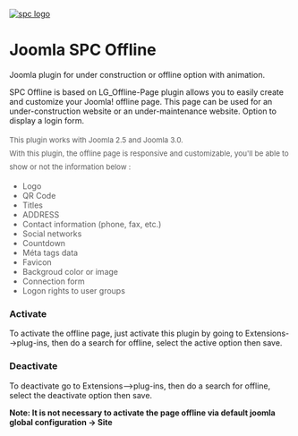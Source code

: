 [![spc logo](https://cldup.com/I-R7eDB7Q0.png)](http://www.cavtronics.com "silverpcgroup")

# Joomla SPC Offline
Joomla plugin for under construction or offline option with animation.

SPC Offline is based on LG_Offline-Page plugin allows you to easily create and customize your Joomla! offline page.
This page can be used for an under-construction website or an under-maintenance website. Option to display a login form.
      <div style="line-height:24px; font-weight:normal; font-size:13px;color:#5b5b5b">This plugin works with Joomla 2.5 and Joomla 3.0.</div>
      <div style="line-height:24px; font-weight:normal; font-size:13px;color:#5b5b5b">With this plugin, the offline page is responsive and customizable, you'll be able to show or not the information below :</div>
      <ul style="color:#5b5b5b;">
      	<li>Logo</li>
      	<li>QR Code</li>
      	<li>Titles</li>
      	<li>ADDRESS</li>
      	<li>Contact information (phone, fax, etc.)</li>
      	<li>Social networks</li>
      	<li>Countdown</li>
      	<li>Méta tags data</li>
      	<li>Favicon</li>
      	<li>Backgroud color or image</li>
      	<li>Connection form</li>
        <li>Logon rights to user groups</li>
      </ul> <p>
### Activate
To activate the offline page, just activate this plugin by going to Extensions-->plug-ins, then do a search for offline, select the active option then save.<p>

### Deactivate   	
To deactivate go to Extensions-->plug-ins, then do a search for offline, select the deactivate option then save. <p> 

<b>Note: It is not necessary</u> to activate the page offline via default joomla global configuration -> Site</b>
      